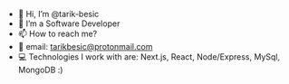 - 👋 Hi, I’m @tarik-besic
- 👀 I’m a Software Developer
- 📫 How to reach me? 
- 📧 email: tarikbesic@protonmail.com
- 💻 Technologies I work with are: Next.js, React, Node/Express, MySql, MongoDB :)


<!---
tarik-besic/tarik-besic is a ✨ special ✨ repository because its `README.md` (this file) appears on your GitHub profile.
You can click the Preview link to take a look at your changes.
--->
